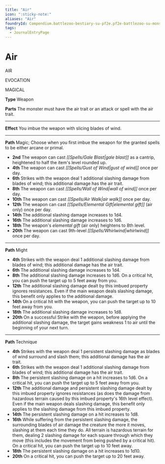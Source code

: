 ```yaml
---
title: "Air"
icon: ":sticky-note:"
aliases: "Air"
foundryId: Compendium.battlezoo-bestiary-su-pf2e.pf2e-battlezoo-su-monster-parts.JournalEntry.JbErDkeBQUxkKo2b.JournalEntryPage.rd7xsKAetobgf3sE
tags:
  - JournalEntryPage
---
```


# Air
AIR

EVOCATION

MAGICAL

**Type** Weapon

**Parts** The monster must have the air trait or an attack or spell with the air trait.

* * *

**Effect** You imbue the weapon with slicing blades of wind.

* * *

**Path** Magic; Choose when you first imbue the weapon for the granted spells to be either arcane or primal.

*   **2nd** The weapon can cast _[[Spells/Gale Blast|gale blast]]_ as a cantrip, heightened to half the item's level rounded up.
*   **4th** The weapon can cast _[[Spells/Gust of Wind|gust of wind]]_ once per day.
*   **6th** Strikes with the weapon deal 1 additional slashing damage from blades of wind; this additional damage has the air trait.
*   **8th** The weapon can cast _[[Spells/Wall of Wind|wall of wind]]_ once per day.
*   **10th** The weapon can cast _[[Spells/Air Walk|air walk]]_ once per day.
*   **12th** The weapon can cast _[[Spells/Elemental Gift|elemental gift]]_ (air only) once per day.
*   **14th** The additional slashing damage increases to 1d4.
*   **16th** The additional slashing damage increases to 1d6.
*   **18th** The weapon's _elemental gift_ (air only) heightens to 8th level.
*   **20th** The weapon can cast 9th-level _[[Spells/Whirlwind|whirlwind]]_ once per day.

* * *

**Path** Might

*   **4th** Strikes with the weapon deal 1 additional slashing damage from blades of wind; this additional damage has the air trait.
*   **6th** The additional slashing damage increases to 1d4.
*   **8th** The additional slashing damage increases to 1d6. On a critical hit, you can push the target up to 5 feet away from you.
*   **12th** The additional slashing damage dealt by this imbued property ignores resistances. Even if the main weapon deals slashing damage, this benefit only applies to the additional damage.
*   **14th** On a critical hit with the weapon, you can push the target up to 10 feet away from you.
*   **18th** The additional slashing damage increases to 1d8.
*   **20th** On a successful Strike with the weapon, before applying the additional slashing damage, the target gains weakness 1 to air until the beginning of your next turn.

* * *

**Path** Technique

*   **4th** Strikes with the weapon deal 1 persistent slashing damage as blades of wind surround and slash them; this additional damage has the air trait.
*   **6th** Strikes with the weapon deal 1 additional slashing damage from blades of wind; this additional damage has the air trait.
*   **8th** The persistent slashing damage on a hit increases to 1d6. On a critical hit, you can push the target up to 5 feet away from you.
*   **12th** The additional damage and persistent slashing damage dealt by this imbued property ignores resistances (as does the damage from hazardous terrain caused by this imbued property's 16th level effect). Even if the main weapon deals slashing damage, this benefit only applies to the slashing damage from this imbued property.
*   **14th** The persistent slashing damage on a hit increases to 1d8.
*   **16th** While suffering from the persistent slashing damage, the surrounding blades of air damage the creature the more it moves, slashing at them each time they do. All terrain is hazardous terrain for them, dealing 2 slashing damage for each square through which they move (this includes the movement from being pushed by a critical hit). On a critical hit, you can push the target up to 10 feet away.
*   **18th** The persistent slashing damage on a hit increases to 1d10.
*   **20th** On a critical hit, you can push the target up to 20 feet away.